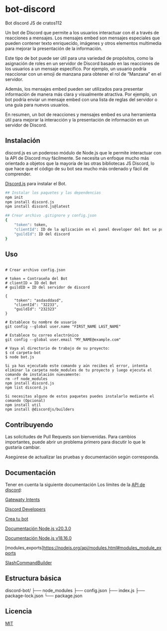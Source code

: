 # bot-discord
Bot discord JS de cratos112 

Un bot de Discord que permite a los usuarios interactuar con él a través de reacciones a mensajes. Los mensajes embed son mensajes especiales que pueden contener texto enriquecido, imágenes y otros elementos multimedia para mejorar la presentación de la información.

Este tipo de bot puede ser útil para una variedad de propósitos, como la asignación de roles en un servidor de Discord basado en las reacciones de los usuarios a un mensaje específico. Por ejemplo, un usuario podría reaccionar con un emoji de manzana para obtener el rol de “Manzana” en el servidor.

Además, los mensajes embed pueden ser utilizados para presentar información de manera más clara y visualmente atractiva. Por ejemplo, un bot podría enviar un mensaje embed con una lista de reglas del servidor o una guía para nuevos usuarios.

En resumen, un bot de reacciones y mensajes embed es una herramienta útil para mejorar la interacción y la presentación de información en un servidor de Discord.

## Instalación

discord.js es un poderoso módulo de Node.js que le permite interactuar con la API de Discord muy fácilmente. Se necesita un enfoque mucho más orientado a objetos que la mayoría de las otras bibliotecas JS Discord, lo que hace que el código de su bot sea mucho más ordenado y fácil de comprender.

[Discord.js](https://discord.js.org/) para instalar el Bot.

```bash
## Instalar los paquetes y las dependencias
npm init
npm install discord.js
npm install discord.js@latest

## Crear archivo .gitignore y config.json
{
    "token": token,
    "clientId": ID de la aplicación en el panel developer del Bot se puede conseguir
	"guildId": ID del discord
}
```

## Uso

```node Bot.js

# Crear archivo config.json

# token = Contraseña del Bot
# clientID = ID del Bot
# guildID = ID del servidor de discord

{
    "token": "asdasddasd",
    "clientId": "32233",
    "guildId": "232323"
}

# Establece tu nombre de usuario
git config --global user.name "FIRST_NAME LAST_NAME"

# Establece tu correo electrónico
git config --global user.email "MY_NAME@example.com"

# Vaya al directorio de trabajo de su proyecto:
$ cd carpeta-bot
$ node bot.js

Si ya has ejecutado este comando y aún recibes el error, intenta eliminar la carpeta node_modules de tu proyecto y luego ejecuta el comando de instalación nuevamente:
rm -rf node_modules
npm install discord.js
npm list discord.js

Si necesitas alguno de estos paquetes puedes instalarlo mediante el comando (Opcional)
npm install util 
npm install @discordjs/builders

```

## Contribuyendo

Las solicitudes de Pull Requests son bienvenidas. Para cambios importantes, puede abrir un problema primero
para discutir lo que le gustaría cambiar.

Asegúrese de actualizar las pruebas y documentación según corresponda.

## Documentación
Tener en cuenta la siguiente documentación
Los límites de la [API de discord](https://discord.com/developers/docs/topics/rate-limits):

[Gatewaty Intents](https://discordjs.guide/popular-topics/intents.html#privileged-intents)

[Discord Developers](https://discord.com/developers/docs/interactions/application-commands)

[Crea tu bot](https://discordjs.guide/creating-your-bot/)

[Documentación Node.js v20.3.0](https://nodejs.org/api/modules.html)

[Documentación Node.js v18.16.0](https://nodejs.org/docs/latest-v18.x/api/documentation.html)

[modules_exports]https://nodejs.org/api/modules.html#modules_module_exports

[SlashCommandBuilder](https://discord.js.org/docs/packages/builders/1.6.3/SlashCommandBuilder:Class)

## Estructura básica
discord-bot/
├── node_modules
├── config.json
├── index.js
├── package-lock.json
└── package.json

## Licencia

[MIT](https://choosealicense.com/licenses/mit/)
